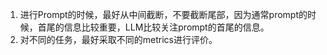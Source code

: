 1. 进行Prompt的时候，最好从中间截断，不要截断尾部，因为通常prompt的时候，首尾的信息比较重要，LLM比较关注prompt的首尾的信息。
2. 对不同的任务，最好采取不同的metrics进行评价。
